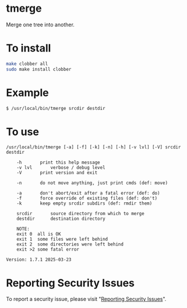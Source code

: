 # tmerge

Merge one tree into another.


# To install

```sh
make clobber all
sudo make install clobber
```


# Example

```sh
$ /usr/local/bin/tmerge srcdir destdir
```


# To use

```
/usr/local/bin/tmerge [-a] [-f] [-k] [-n] [-h] [-v lvl] [-V] srcdir destdir

	-h	     print this help message
	-v lvl 	     verbose / debug level
	-V	     print version and exit

	-n	     do not move anything, just print cmds (def: move)

	-a	     don't abort/exit after a fatal error (def: do)
	-f	     force override of existing files (def: don't)
	-k	     keep empty srcdir subdirs (def: rmdir them)

	srcdir	     source directory from which to merge
	destdir	     destination directory

    NOTE:
	exit 0	all is OK
	exit 1	some files were left behind
	exit 2	some directories were left behind
	exit >2 some fatal error

Version: 1.7.1 2025-03-23
```


# Reporting Security Issues

To report a security issue, please visit "[Reporting Security Issues](https://github.com/lcn2/tmerge/security/policy)".
